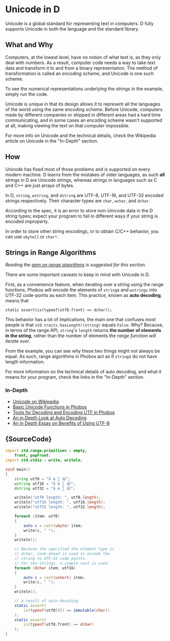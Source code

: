 # Unicode in D

Unicode is a global standard for representing text in computers.
D fully supports Unicode in both the language and the standard
library.

## What and Why

Computers, at the lowest level, have no notion of what text is,
as they only deal with numbers. As a result, computer code needs
a way to take text data and transform it to and from a binary
representation. The method of transformation is called an
*encoding scheme*, and Unicode is one such scheme.

To see the numerical representations underlying the strings in
the example, simply run the code.

Unicode is unique in that its design allows it to represent all
the languages of the world using the same encoding scheme. Before
Unicode, computers made by different companies or shipped in
different areas had a hard time communicating, and in some cases
an encoding scheme wasn't supported at all, making viewing the text
on that computer impossible.

For more info on Unicode and the technical details, check the
Wikipedia article on Unicode in the "In-Depth" section.

## How

Unicode has fixed most of those problems and is supported on every
modern machine. D learns from the mistakes of older languages,
as such **all** strings in D are Unicode strings, whereas strings
in languages such as C and C++ are just arrays of bytes.

In D, `string`, `wstring`, and `dstring` are UTF-8, UTF-16, and
UTF-32 encoded strings respectively. Their character types are
`char`, `wchar`, and `dchar`.

According to the spec, it is an error to store non-Unicode
data in the D string types; expect your program to fail in
different ways if your string is encoded improperly.

In order to store other string encodings, or to obtain C/C++
behavior, you can use `ubyte[]` or `char*`.

## Strings in Range Algorithms

*Reading the [gem on range algorithms](gems/range-algorithms) is
suggested for this section.*

There are some important caveats to keep in mind with Unicode
in D.

First, as a convenience feature, when iterating over a string
using the range functions, Phobos will encode the elements of
`string`s and `wstrings` into UTF-32 code-points as each item.
This practice, known as **auto decoding**, means that

```
static assert(is(typeof(utf8.front) == dchar));
```

This behavior has a lot of implications, the main one that
confuses most people is that `std.traits.hasLength!(string)`
equals `False`. Why? Because, in terms of the range API,
`string`'s `length` returns **the number of elements in the string**,
rather than the number of elements the *range function will iterate over*.

From the example, you can see why these two things might not always
be equal. As such, range algorithms in Phobos act as if `string`s
do not have length information.

For more information on the technical details of auto decoding,
and what it means for your program, check the links in the
"In-Depth" section.

### In-Depth

- [Unicode on Wikipedia](https://en.wikipedia.org/wiki/Unicode)
- [Basic Unicode Functions in Phobos](https://dlang.org/phobos/std_uni.html)
- [Tools for Decoding and Encoding UTF in Phobos](https://dlang.org/phobos/std_utf.html)
- [An in Depth Look at Auto Decoding](https://jackstouffer.com/blog/d_auto_decoding_and_you.html)
- [An in Depth Essay on Benefits of Using UTF-8](http://utf8everywhere.org/)

## {SourceCode}

```d
import std.range.primitives : empty,
    front, popFront;
import std.stdio : write, writeln;

void main()
{
    string utf8 = "å ø ∑ 😦";
    wstring utf16 = "å ø ∑ 😦";
    dstring utf32 = "å ø ∑ 😦";

    writeln("utf8 length: ", utf8.length);
    writeln("utf16 length: ", utf16.length);
    writeln("utf32 length: ", utf32.length);

    foreach (item; utf8)
    {
        auto c = cast(ubyte) item;
        write(c, " ");
    }
    writeln();

    // Because the specified the element type is
    // dchar, look-ahead is used to encode the
    // string to UTF-32 code points.
    // For non-strings, a simple cast is used
    foreach (dchar item; utf16)
    {
        auto c = cast(ushort) item;
        write(c, " ");
    }
    writeln();

    // a result of auto-decoding
    static assert(
        is(typeof(utf8[0]) == immutable(char))
    );
    static assert(
        is(typeof(utf8.front) == dchar)
    );
}
```